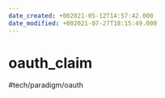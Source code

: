 ```yaml
---
date_created: +002021-05-12T14:57:42.000
date_modified: +002021-07-27T18:15:49.000
---
```


# oauth_claim

#tech/paradigm/oauth
